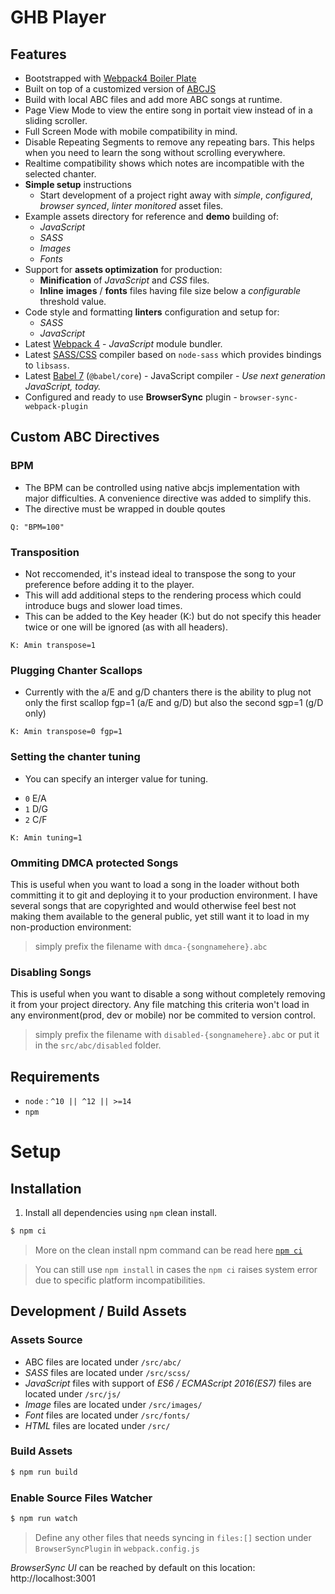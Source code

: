 # GHB Player

## Features

* Bootstrapped with [Webpack4 Boiler Plate](https://weareathlon.github.io/frontend-webpack-boilerplate/)
* Built on top of a customized version of [ABCJS](https://paulrosen.github.io/abcjs/)
* Build with local ABC files and add more ABC songs at runtime.
* Page View Mode to view the entire song in portait view instead of in a sliding scroller.
* Full Screen Mode with mobile compatibility in mind.
* Disable Repeating Segments to remove any repeating bars. This helps when you need to learn the song without scrolling everywhere.
* Realtime compatibility shows which notes are incompatible with the selected chanter.
* **Simple setup** instructions
  * Start development of a project right away with *simple*, *configured*, *browser synced*, *linter monitored* asset files.
* Example assets directory for reference and **demo** building of:
  * *JavaScript*
  * *SASS*
  * *Images*
  * *Fonts*
* Support for **assets optimization** for production:
  * **Minification** of *JavaScript* and *CSS* files.
  * **Inline** **images** / **fonts** files having file size below a *configurable* threshold value.
* Code style and formatting **linters** configuration and setup for:
  * *SASS*
  * *JavaScript*
* Latest [Webpack 4](https://github.com/webpack/webpack) - *JavaScript* module bundler.
* Latest [SASS/CSS](https://github.com/sass/node-sass) compiler based on `node-sass` which provides bindings to `libsass`.
* Latest [Babel 7](https://github.com/babel/babel) (`@babel/core`) - JavaScript compiler - _Use next generation JavaScript, today._
* Configured and ready to use **BrowserSync** plugin - `browser-sync-webpack-plugin`

## Custom ABC Directives

### BPM

* The BPM can be controlled using native abcjs implementation with major difficulties. A convenience directive was added to simplify this.
* The directive must be wrapped in double qoutes
```
Q: "BPM=100"
```

### Transposition

* Not reccomended, it's instead ideal to transpose the song to your preference before adding it to the player. 
* This will add additional steps to the rendering process which could introduce bugs and slower load times.
* This can be added to the Key header (K:) but do not specify this header twice or one will be ignored (as with all headers).
```
K: Amin transpose=1
```

### Plugging Chanter Scallops

* Currently with the a/E and g/D chanters there is the ability to plug not only the first scallop fgp=1 (a/E and g/D) but also the second sgp=1 (g/D only)

```
K: Amin transpose=0 fgp=1
```

### Setting the chanter tuning

* You can specify an interger value for tuning.
- `0` E/A
- `1` D/G
- `2` C/F

```
K: Amin tuning=1
```

### Ommiting DMCA protected Songs

This is useful when you want to load a song in the loader without both committing it to git and deploying it to your production environment. I have several songs that are copyrighted and would otherwise feel best not making them available to the general public, yet still want it to load in my non-production environment:

> simply prefix the filename with `dmca-{songnamehere}.abc`

### Disabling Songs

This is useful when you want to disable a song without completely removing it from your project directory. Any file matching this criteria won't load in any environment(prod, dev or mobile) nor be commited to version control.

> simply prefix the filename with `disabled-{songnamehere}.abc` or put it in the `src/abc/disabled` folder.

## Requirements

* `node` : `^10 || ^12 || >=14`
* `npm`

# Setup

## Installation

1. Install all dependencies using `npm` clean install. 

```sh 
$ npm ci
```

> More on the clean install npm command can be read here [`npm ci`](https://docs.npmjs.com/cli/ci.html)

> You can still use `npm install` in cases the `npm ci` raises system error due to specific platform incompatibilities.

## Development / Build Assets

### Assets Source

* ABC files are located under `/src/abc/`
* _SASS_ files are located under `/src/scss/`
* _JavaScript_ files with support of _ES6 / ECMAScript 2016(ES7)_ files are located under `/src/js/`
* _Image_ files are located under `/src/images/`
* _Font_ files are located under `/src/fonts/`
* _HTML_ files are located under `/src/`

### Build Assets

```sh
$ npm run build
```

### Enable Source Files Watcher

```sh
$ npm run watch
```

> Define any other files that needs syncing in `files:[]` section under `BrowserSyncPlugin` in `webpack.config.js`

*BrowserSync UI* can be reached by default on this location: http://localhost:3001


